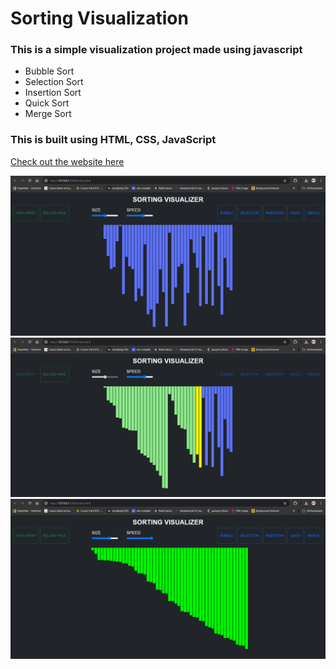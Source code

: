 # Sorting Visualization
### This is a simple visualization project made using javascript 
- Bubble Sort 
- Selection Sort
- Insertion Sort
- Quick Sort
- Merge Sort

### This is built using HTML, CSS, JavaScript <br/>

[Check out the website here](https://ishant2004.github.io/sorting-algo/)

<img src="images/img1.png"> <br/>
<img src="images/img2.png"> <br/>
<img src="images/img3.png"> <br/>
